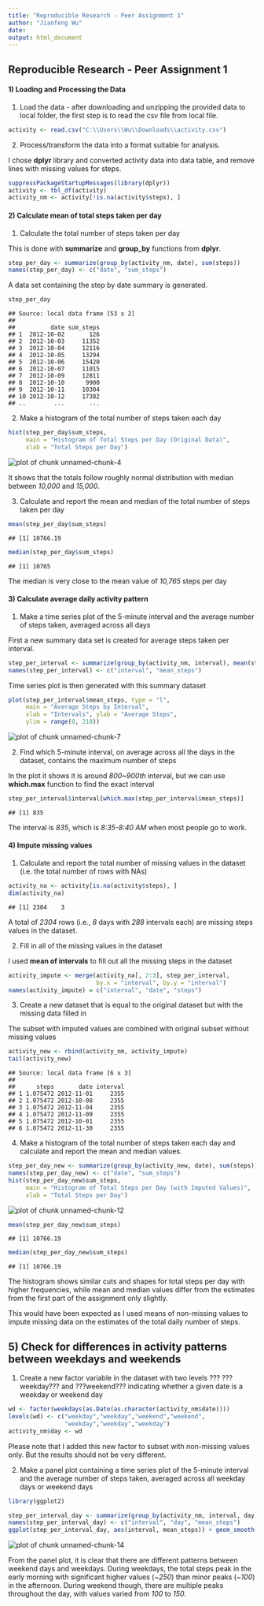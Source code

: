 ```yaml
---
title: "Reproducible Research - Peer Assignment 1"
author: "Jianfeng Wu"
date: 
output: html_document
---
```

## Reproducible Research - Peer Assignment 1
  
  
#### 1) Loading and Processing the Data

1. Load the data - after downloading and unzipping the provided data to local folder, the first step is to read the csv file from local file.


```r
activity <- read.csv("C:\\Users\\Wu\\Downloads\\activity.csv")
```

2. Process/transform the data into a format suitable for analysis. 

I chose **dplyr** library and converted activity data into data table, and remove lines with missing values for steps.


```r
suppressPackageStartupMessages(library(dplyr))
activity <- tbl_df(activity)
activity_nm <- activity[!is.na(activity$steps), ]
```

#### 2) Calculate mean of total steps taken per day

1. Calculate the total number of steps taken per day

This is done with **summarize** and **group_by** functions from **dplyr**.


```r
step_per_day <- summarize(group_by(activity_nm, date), sum(steps))
names(step_per_day) <- c("date", "sum_steps")
```

A data set containing the step by date summary is generated.


```r
step_per_day
```

```
## Source: local data frame [53 x 2]
## 
##          date sum_steps
## 1  2012-10-02       126
## 2  2012-10-03     11352
## 3  2012-10-04     12116
## 4  2012-10-05     13294
## 5  2012-10-06     15420
## 6  2012-10-07     11015
## 7  2012-10-09     12811
## 8  2012-10-10      9900
## 9  2012-10-11     10304
## 10 2012-10-12     17382
## ..        ...       ...
```

2. Make a histogram of the total number of steps taken each day


```r
hist(step_per_day$sum_steps, 
     main = "Histogram of Total Steps per Day (Original Data)", 
     xlab = "Total Steps per Day")
```

![plot of chunk unnamed-chunk-4](figure/Figure1.png) 

It shows that the totals follow roughly normal distribution with median between *10,000* and *15,000*.  

3. Calculate and report the mean and median of the total number of steps taken per day


```r
mean(step_per_day$sum_steps)
```

```
## [1] 10766.19
```

```r
median(step_per_day$sum_steps)
```

```
## [1] 10765
```

The median is very close to the mean value of *10,765* steps per day

#### 3) Calculate average daily activity pattern

1. Make a time series plot of the 5-minute interval and the average number of steps taken, averaged across all days  

First a new summary data set is created for average steps taken per interval.

```r
step_per_interval <- summarize(group_by(activity_nm, interval), mean(steps))
names(step_per_interval) <- c("interval", "mean_steps")
```

Time series plot is then generated with this summary dataset


```r
plot(step_per_interval$mean_steps, type = "l", 
     main = "Average Steps by Interval", 
     xlab = "Intervals", ylab = "Average Steps",
     ylim = range(0, 210))
```

![plot of chunk unnamed-chunk-7](figure/Figure2.png) 

2. Find which 5-minute interval, on average across all the days in the dataset, contains the maximum number of steps

In the plot it shows it is around *800~900th* interval, but we can use **which.max** function to find the exact interval


```r
step_per_interval$interval[which.max(step_per_interval$mean_steps)]
```

```
## [1] 835
```

The interval is *835*, which is *8:35-8:40 AM* when most people go to work.

#### 4) Impute missing values

1. Calculate and report the total number of missing values in the dataset (i.e. the total number of rows with NAs)


```r
activity_na <- activity[is.na(activity$steps), ]
dim(activity_na)
```

```
## [1] 2304    3
```

A total of *2304* rows (i.e., *8* days with *288* intervals each) are missing steps values in the dataset. 

2. Fill in all of the missing values in the dataset  

I used **mean of intervals** to fill out all the missing steps in the dataset


```r
activity_impute <- merge(activity_na[, 2:3], step_per_interval, 
                         by.x = "interval", by.y = "interval")
names(activity_impute) = c("interval", "date", "steps")
```

3. Create a new dataset that is equal to the original dataset but with the missing data filled in  

The subset with imputed values are combined with original subset without missing values


```r
activity_new <- rbind(activity_nm, activity_impute)
tail(activity_new)
```

```
## Source: local data frame [6 x 3]
## 
##      steps       date interval
## 1 1.075472 2012-11-01     2355
## 2 1.075472 2012-10-08     2355
## 3 1.075472 2012-11-04     2355
## 4 1.075472 2012-11-09     2355
## 5 1.075472 2012-10-01     2355
## 6 1.075472 2012-11-30     2355
```

4. Make a histogram of the total number of steps taken each day and calculate and report the mean and median values. 


```r
step_per_day_new <- summarize(group_by(activity_new, date), sum(steps))
names(step_per_day_new) <- c("date", "sum_steps")
hist(step_per_day_new$sum_steps, 
     main = "Histogram of Total Steps per Day (with Imputed Values)", 
     xlab = "Total Steps per Day")
```

![plot of chunk unnamed-chunk-12](figure/Figure3.png) 

```r
mean(step_per_day_new$sum_steps)
```

```
## [1] 10766.19
```

```r
median(step_per_day_new$sum_steps)
```

```
## [1] 10766.19
```

The histogram shows similar cuts and shapes for total steps per day with higher frequencies, while mean and median values differ from the estimates from the first part of the assignment only slightly.  

This would have been expected as I used means of non-missing values to impute missing data on the estimates of the total daily number of steps.

## 5) Check for differences in activity patterns between weekdays and weekends

1. Create a new factor variable in the dataset with two levels ??? ???weekday??? and ???weekend??? indicating whether a given date is a weekday or weekend day


```r
wd <- factor(weekdays(as.Date(as.character(activity_nm$date))))
levels(wd) <- c("weekday","weekday","weekend","weekend",
                "weekday","weekday","weekday")
activity_nm$day <- wd
```

Please note that I added this new factor to subset with non-missing values only. But the results should not be very different. 

2. Make a panel plot containing a time series plot of the 5-minute interval and the average number of steps taken, averaged across all weekday days or weekend days


```r
library(ggplot2)

step_per_interval_day <- summarize(group_by(activity_nm, interval, day), mean(steps))
names(step_per_interval_day) <- c("interval", "day", "mean_steps")
ggplot(step_per_interval_day, aes(interval, mean_steps)) + geom_smooth(stat="identity") + facet_grid(day ~ .)
```

![plot of chunk unnamed-chunk-14](figure/Figure4.png) 

From the panel plot, it is clear that there are different patterns between weekend days and weekdays. During weekdays, the total steps peak in the early morning with significant higher values (~*250*) than minor peaks (~*100*) in the afternoon. During weekend though, there are multiple peaks throughout the day, with values varied from *100* to *150*.
